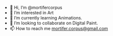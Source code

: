 - 👋 Hi, I’m @mortifercorpus
- 👀 I’m interested in Art
- 🌱 I’m currently learning Animations.
- 💞️ I’m looking to collaborate on Digital Paint.
- 📫 How to reach me mortifer.corpus@gmail.com

<!---
mortifercorpus/mortifercorpus is a ✨ special ✨ repository because its `README.md` (this file) appears on your GitHub profile.
You can click the Preview link to take a look at your changes.
--->
